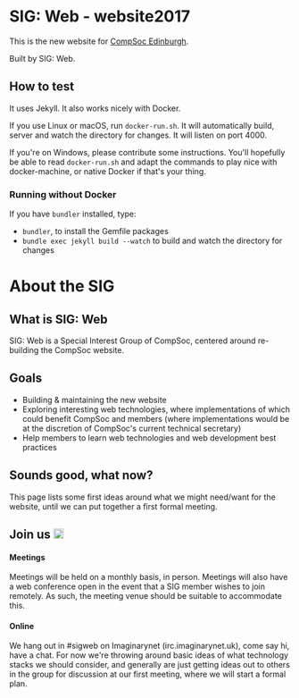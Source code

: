 # SIG: Web - website2017
This is the new website for [CompSoc Edinburgh](http://comp-soc.com).

Built by SIG: Web.

## How to test
It uses Jekyll. It also works nicely with Docker.

If you use Linux or macOS, run `docker-run.sh`. It will automatically build, server and watch the directory for changes. It will listen on port 4000.

If you're on Windows, please contribute some instructions. You'll hopefully be able to read `docker-run.sh` and adapt the commands to play nice with docker-machine, or native Docker if that's your thing.

### Running without Docker
If you have `bundler` installed, type:

- `bundler`, to install the Gemfile packages
- `bundle exec jekyll build --watch` to build and watch the directory for changes

# About the SIG
## What is SIG: Web
SIG: Web is a Special Interest Group of CompSoc, centered around re-building the CompSoc website.

## Goals
* Building & maintaining the new website
* Exploring interesting web technologies, where implementations of which could benefit CompSoc and members (where implementations would be at the discretion of CompSoc's current technical secretary)
* Help members to learn web technologies and web development best practices

## Sounds good, what now?
This page lists some first ideas around what we might need/want for the website, until we can put together a first formal meeting.

## Join us <a href="https://www.irccloud.com/invite?channel=%23sigweb&amp;hostname=irc.imaginarynet.uk&amp;port=6697&amp;ssl=1" target="_blank"><img src="https://www.irccloud.com/invite-svg?channel=%23sigweb&amp;hostname=irc.imaginarynet.uk&amp;port=6697&amp;ssl=1"  height="18"></a>

#### Meetings
Meetings will be held on a monthly basis, in person. Meetings will also have a web conference open in the event that a SIG member wishes to join remotely. As such, the meeting venue should be suitable to accommodate this.

#### Online
We hang out in #sigweb on Imaginarynet (irc.imaginarynet.uk), come say hi, have a chat. For now we're throwing around basic ideas of what technology stacks we should consider, and generally are just getting ideas out to others in the group for discussion at our first meeting, where we will start a formal plan.
